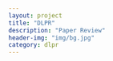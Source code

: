```yaml
---
layout: project
title: "DLPR"
description: "Paper Review"
header-img: "img/bg.jpg"
category: dlpr
---
```

